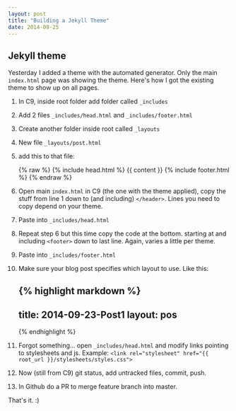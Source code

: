 ```yaml
---
layout: post
title: "Building a Jekyll Theme"
date: 2014-09-25
---
```


## Jekyll theme
Yesterday I added a theme with the automated generator. Only the main `index.html` page was showing the theme. Here's how I got the existing theme to show up on all pages.

1. In C9, inside root folder add folder called `_includes`
2. Add 2 files `_includes/head.html` and `_includes/footer.html`
3. Create another folder inside root called `_layouts`
4. New file `_layouts/post.html`
5. add this to that file:

    {% raw %}
    {% include head.html %}
      {{ content }}
    {% include footer.html %}
    {% endraw %}

6. Open main `index.html` in C9 (the one with the theme applied), copy the stuff from line 1 down to (and including) `</header>`. Lines you need to copy depend on your theme.
7. Paste into `_includes/head.html`
8. Repeat step 6 but this time copy the code at the bottom. starting at and including `<footer>` down to last line. Again, varies a little per theme.
9. Paste into `_includes/footer.html`
10. Make sure your blog post specifies which layout to use. Like this:
 
    {% highlight markdown %}
    ---  
     title: 2014-09-23-Post1
     layout: pos
    ---
    {% endhighlight %}
    
11. Forgot something... open `_includes/head.html` and modify links pointing to stylesheets and js. Example:
`<link rel="stylesheet" href="{{ root_url }}/stylesheets/styles.css">`
12. Now (still from C9) git status, add untracked files, commit, push.
13. In Github do a PR to merge feature branch into master.

That's it. :)